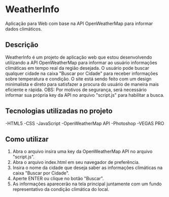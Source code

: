 # WeatherInfo
Aplicação para Web com base na API OpenWeatherMap para informar dados climáticos.

## Descrição
WeatherInfo é um projeto de aplicação web que estou desenvolvendo utilizando a API OpenWeatherMap para informar ao usuário informações climáticas em tempo real da região desejada. O usuário pode buscar qualquer cidade na caixa "Buscar por Cidade" para receber informações sobre temperatura e condição. O site está sendo feito com um design minimalista e direto para satisfazer a procura do usuário de maneira mais eficiente e rápida. 
OBS: Por motivos de segurança, será necessário informar sua própria key da API no arquivo "script.js" para habilitar a busca.

## Tecnologias utilizadas no projeto
-HTML5
-CSS
-JavaScript
-OpenWeatherMap API
-Photoshop
-VEGAS PRO

## Como utilizar
1. Abra o arquivo insira uma key da OpenWeatherMap API no arquivo "script.js".
2. Abra o arquivo index.html em seu navegador de preferência.
3. Insira o nome da cidade que deseja saber as informações climáticas na caixa "Buscar por Cidade".
4. Aperte ENTER ou clique no botão "Buscar".
5. As informações aparecerão na tela principal juntamente com um fundo representativo da condição climática do local.
